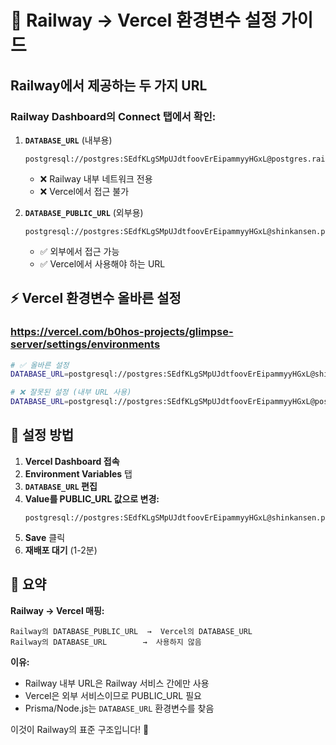 # 🚄 Railway → Vercel 환경변수 설정 가이드

## Railway에서 제공하는 두 가지 URL

### Railway Dashboard의 Connect 탭에서 확인:

1. **`DATABASE_URL`** (내부용)
   ```
   postgresql://postgres:SEdfKLgSMpUJdtfoovErEipammyyHGxL@postgres.railway.internal:5432/railway
   ```
   - ❌ Railway 내부 네트워크 전용
   - ❌ Vercel에서 접근 불가

2. **`DATABASE_PUBLIC_URL`** (외부용)  
   ```
   postgresql://postgres:SEdfKLgSMpUJdtfoovErEipammyyHGxL@shinkansen.proxy.rlwy.net:16553/railway
   ```
   - ✅ 외부에서 접근 가능
   - ✅ Vercel에서 사용해야 하는 URL

## ⚡ Vercel 환경변수 올바른 설정

### https://vercel.com/b0hos-projects/glimpse-server/settings/environments

```bash
# ✅ 올바른 설정
DATABASE_URL=postgresql://postgres:SEdfKLgSMpUJdtfoovErEipammyyHGxL@shinkansen.proxy.rlwy.net:16553/railway

# ❌ 잘못된 설정 (내부 URL 사용)
DATABASE_URL=postgresql://postgres:SEdfKLgSMpUJdtfoovErEipammyyHGxL@postgres.railway.internal:5432/railway
```

## 🔧 설정 방법

1. **Vercel Dashboard 접속**
2. **Environment Variables** 탭
3. **`DATABASE_URL` 편집**
4. **Value를 PUBLIC_URL 값으로 변경:**
   ```
   postgresql://postgres:SEdfKLgSMpUJdtfoovErEipammyyHGxL@shinkansen.proxy.rlwy.net:16553/railway
   ```
5. **Save** 클릭
6. **재배포 대기** (1-2분)

## 🎯 요약

**Railway → Vercel 매핑:**
```
Railway의 DATABASE_PUBLIC_URL  →  Vercel의 DATABASE_URL
Railway의 DATABASE_URL        →  사용하지 않음
```

**이유:**
- Railway 내부 URL은 Railway 서비스 간에만 사용
- Vercel은 외부 서비스이므로 PUBLIC_URL 필요
- Prisma/Node.js는 `DATABASE_URL` 환경변수를 찾음

이것이 Railway의 표준 구조입니다! 🚄